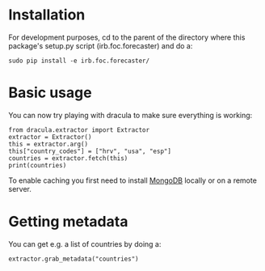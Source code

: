 Installation
============
For development purposes, cd to the parent of the directory where this package's setup.py script (irb.foc.forecaster) and do a:

    sudo pip install -e irb.foc.forecaster/


Basic usage
============
You can now try playing with dracula to make sure everything is working:

    from dracula.extractor import Extractor
    extractor = Extractor()
    this = extractor.arg()
    this["country_codes"] = ["hrv", "usa", "esp"]
    countries = extractor.fetch(this)
    print(countries)

To enable caching you first need to install [MongoDB][] locally
or on a remote server.


Getting metadata
=================
You can get e.g. a list of countries by doing a:

    extractor.grab_metadata("countries")

[MongoDB]: http://docs.mongodb.org/manual/tutorial/install-mongodb-on-debian-or-ubuntu-linux/ 